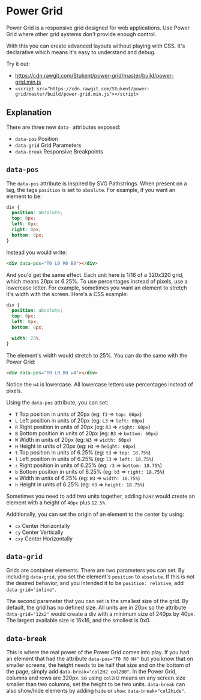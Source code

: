 # Power Grid
Power Grid is a responsive grid designed for web applications. Use Power Grid where other grid systems don't provide enough control.

With this you can create advanced layouts without playing with CSS. It's declarative which means it's easy to understand and debug.

Try it out:
- https://cdn.rawgit.com/Stukent/power-grid/master/build/power-grid.min.js
- `<script src="https://cdn.rawgit.com/Stukent/power-grid/master/build/power-grid.min.js"></script>`

## Explanation

There are three new `data-` attributes exposed:
- `data-pos` Position
- `data-grid` Grid Parameters
- `data-break` Responsive Breakpoints

## `data-pos`
The `data-pos` attribute is inspired by SVG Pathstrings. When present on a tag, the tags `position` is set to `absolute`. For example, if you want an element to be:

```css
div {
  position: absolute;
  top: 0px;
  left: 0px;
  right: 0px;
  bottom: 0px;
}
```

Instead you would write:

```html
<div data-pos="T0 L0 R0 B0"></div>
```

And you'd get the same effect. Each unit here is 1/16 of a 320x320 grid, which means 20px or 6.25%. To use percentages instead of pixels, use a lowercase letter. For example, sometimes you want an element to stretch it's width with the screen. Here's a CSS example:
```css
div {
  position: absolute;
  top: 0px;
  left: 0px;
  bottom: 0px;

  width: 25%;
}
```
The element's width would stretch to 25%. You can do the same with the Power Grid:

```html
<div data-pos="T0 L0 B0 w4"></div>
```

Notice the `w4` is lowercase. All lowercase letters use percentages instead of pixels.

Using the `data-pos` attribute, you can set:
- `T` Top position in units of 20px (eg: `T3` => `top: 60px`)
- `L` Left position in units of 20px (eg: `L3` => `left: 60px`)
- `R` Right position in units of 20px (eg: `R3` => `right: 60px`)
- `B` Bottom position in units of 20px (eg: `B3` => `bottom: 60px`)
- `W` Width in units of 20px (eg: `W3` => `width: 60px`)
- `H` Height in units of 20px (eg: `H3` => `height: 60px`)
- `t` Top position in units of 6.25% (eg: `t3` => `top: 18.75%`)
- `l` Left position in units of 6.25% (eg: `l3` => `left: 18.75%`)
- `r` Right position in units of 6.25% (eg: `r3` => `bottom: 18.75%`)
- `b` Bottom position in units of 6.25% (eg: `b3` => `right: 18.75%`)
- `w` Width in units of 6.25% (eg: `W3` => `width: 18.75%`)
- `h` Height in units of 6.25% (eg: `H3` => `height: 18.75%`)

Sometimes you need to add two units together, adding `h2H2` would create an element with a height of `40px` plus `12.5%`.

Additionally, you can set the origin of an element to the center by using:
- `cx` Center Horizontally
- `cy` Center Vertically
- `cxy` Center Horizontally

## `data-grid`
Grids are container elements. There are two parameters you can set. By including `data-grid`, you set the element's `position` to `absolute`. If this is not the desired behavior, and you intended it to be `position: relative`, add `data-grid="inline"`.

The second parameter that you can set is the smallest size of the grid. By default, the grid has no defined size. All units are in 20px so the attribute `data-grid="12x2"` would create a div with a minimum size of 240px by 40px. The largest available size is 16x16, and the smallest is 0x0.

## `data-break`
This is where the real power of the Power Grid comes into play. If you had an element that had the attribute `data-pos="T0 R0 H4"` but you know that on smaller screens, the height needs to be half that size and on the bottom of the page, simply add `data-break="col2H2 col2B0"`. In the Power Grid, columns and rows are 320px. so using `col2H2` means on any screen size smaller than two columns, set the height to be two units. `data-break` can also show/hide elements by adding `hide` or `show`: `data-break="col2hide"`.

